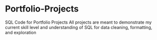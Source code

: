 # Portfolio-Projects
SQL Code for Portfolio Projects
All projects are meant to demonstrate my current skill level and understanding of SQL for data cleaning, formatting, and exploration
